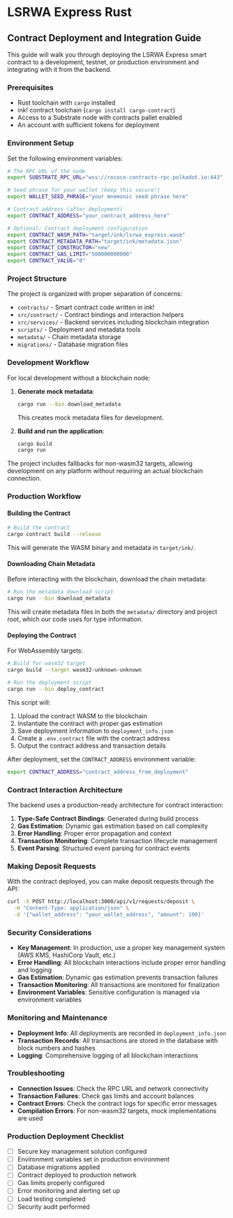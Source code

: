 # LSRWA Express Rust

## Contract Deployment and Integration Guide

This guide will walk you through deploying the LSRWA Express smart contract to a development, testnet, or production environment and integrating with it from the backend.

### Prerequisites

- Rust toolchain with `cargo` installed
- ink! contract toolchain (`cargo install cargo-contract`)
- Access to a Substrate node with contracts pallet enabled
- An account with sufficient tokens for deployment

### Environment Setup

Set the following environment variables:

```bash
# The RPC URL of the node
export SUBSTRATE_RPC_URL="wss://rococo-contracts-rpc.polkadot.io:443"

# Seed phrase for your wallet (keep this secure!)
export WALLET_SEED_PHRASE="your mnemonic seed phrase here"

# Contract address (after deployment)
export CONTRACT_ADDRESS="your_contract_address_here"

# Optional: Contract deployment configuration
export CONTRACT_WASM_PATH="target/ink/lsrwa_express.wasm"
export CONTRACT_METADATA_PATH="target/ink/metadata.json"
export CONTRACT_CONSTRUCTOR="new"
export CONTRACT_GAS_LIMIT="500000000000"
export CONTRACT_VALUE="0"
```

### Project Structure

The project is organized with proper separation of concerns:

- `contracts/` - Smart contract code written in ink!
- `src/contract/` - Contract bindings and interaction helpers
- `src/services/` - Backend services including blockchain integration
- `scripts/` - Deployment and metadata tools
- `metadata/` - Chain metadata storage
- `migrations/` - Database migration files

### Development Workflow

For local development without a blockchain node:

1. **Generate mock metadata**:
   ```bash
   cargo run --bin download_metadata
   ```
   This creates mock metadata files for development.

2. **Build and run the application**:
   ```bash
   cargo build
   cargo run
   ```

The project includes fallbacks for non-wasm32 targets, allowing development on any platform without requiring an actual blockchain connection.

### Production Workflow

#### Building the Contract

```bash
# Build the contract
cargo contract build --release
```

This will generate the WASM binary and metadata in `target/ink/`.

#### Downloading Chain Metadata

Before interacting with the blockchain, download the chain metadata:

```bash
# Run the metadata download script
cargo run --bin download_metadata
```

This will create metadata files in both the `metadata/` directory and project root, which our code uses for type information.

#### Deploying the Contract

For WebAssembly targets:

```bash
# Build for wasm32 target
cargo build --target wasm32-unknown-unknown

# Run the deployment script
cargo run --bin deploy_contract
```

This script will:
1. Upload the contract WASM to the blockchain
2. Instantiate the contract with proper gas estimation
3. Save deployment information to `deployment_info.json`
4. Create a `.env.contract` file with the contract address
5. Output the contract address and transaction details

After deployment, set the `CONTRACT_ADDRESS` environment variable:

```bash
export CONTRACT_ADDRESS="contract_address_from_deployment"
```

### Contract Interaction Architecture

The backend uses a production-ready architecture for contract interaction:

1. **Type-Safe Contract Bindings**: Generated during build process
2. **Gas Estimation**: Dynamic gas estimation based on call complexity
3. **Error Handling**: Proper error propagation and context
4. **Transaction Monitoring**: Complete transaction lifecycle management
5. **Event Parsing**: Structured event parsing for contract events

### Making Deposit Requests

With the contract deployed, you can make deposit requests through the API:

```bash
curl -X POST http://localhost:3000/api/v1/requests/deposit \
  -H "Content-Type: application/json" \
  -d '{"wallet_address": "your_wallet_address", "amount": 100}'
```

### Security Considerations

- **Key Management**: In production, use a proper key management system (AWS KMS, HashiCorp Vault, etc.)
- **Error Handling**: All blockchain interactions include proper error handling and logging
- **Gas Estimation**: Dynamic gas estimation prevents transaction failures
- **Transaction Monitoring**: All transactions are monitored for finalization
- **Environment Variables**: Sensitive configuration is managed via environment variables

### Monitoring and Maintenance

- **Deployment Info**: All deployments are recorded in `deployment_info.json`
- **Transaction Records**: All transactions are stored in the database with block numbers and hashes
- **Logging**: Comprehensive logging of all blockchain interactions

### Troubleshooting

- **Connection Issues**: Check the RPC URL and network connectivity
- **Transaction Failures**: Check gas limits and account balances
- **Contract Errors**: Check the contract logs for specific error messages
- **Compilation Errors**: For non-wasm32 targets, mock implementations are used

### Production Deployment Checklist

- [ ] Secure key management solution configured
- [ ] Environment variables set in production environment
- [ ] Database migrations applied
- [ ] Contract deployed to production network
- [ ] Gas limits properly configured
- [ ] Error monitoring and alerting set up
- [ ] Load testing completed
- [ ] Security audit performed 